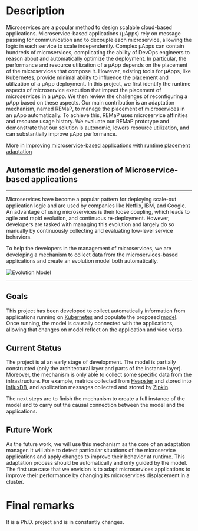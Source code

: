 # Description

Microservices are a popular method to design scalable cloud-based
applications. Microservice-based applications (μApps) rely on message
passing for communication and to decouple each microservice, allowing
the logic in each service to scale independently. Complex μApps can
contain hundreds of microservices, complicating the ability of DevOps
engineers to reason about and automatically optimize the deployment.
In particular, the performance and resource utilization of a μApp
depends on the placement of the microservices that compose it.
However, existing tools for μApps, like Kubernetes, provide minimal
ability to influence the placement and utilization of a μApp
deployment. In this project, we first identify the runtime aspects of
microservice execution that impact the placement of microservices in a
μApp. We then review the challenges of reconfiguring a μApp based on
these aspects. Our main contribution is an adaptation mechanism, named
REMaP, to manage the placement of microservices in an μApp
automatically. To achieve this, REMaP uses microservice affinities and
resource usage history. We evaluate our REMaP prototype and
demonstrate that our solution is autonomic, lowers resource
utilization, and can substantially improve μApp performance.

More in [Improving microservice-based applications with runtime placement adaptation](https://jisajournal.springeropen.com/articles/10.1186/s13174-019-0104-0)

## Automatic model generation of Microservice-based applications

---

Microservices have become a popular pattern for deploying scale-out application
logic and are used by companies like Netflix, IBM, and Google. An advantage of
using microservices is their loose coupling, which leads to agile and rapid
evolution, and continuous re-deployment. However, developers are tasked with
managing this evolution and largely do so manually by continuously collecting
and evaluating low-level service behaviors.

To help the developers in the management of microservices, we are developing a
mechanism to collect data from the microservices-based applications and create
an evolution model both automatically.

![Evolution Model](model.png "Evolution Model")

---

## Goals

This project has been developed to collect automatically information from
applications running on [Kubernetes](https://kubernetes.io) and populate the
proposed [model](model.png). Once running, the model is causally connected with
the applications, allowing that changes on model reflect on the application and
vice versa.

## Current Status
The project is at an early stage of development. The model is partially
constructed (only the architectural layer and parts of the instance layer).
Moreover, the mechanism is only able to collect some specific data from the
infrastructure. For example, metrics collected from
[Heapster](https://github.com/kubernetes/heapster) and stored into
[InfluxDB](https://docs.influxdata.com/influxdb/v0.8/), and application messages
collected and stored by [Zipkin](http://zipkin.io).

The next steps are to finish the mechanism to create a full instance of the
model and to carry out the causal connection between the model and the
applications.

## Future Work

As the future work, we will use this mechanism as the core of an adaptation
manager. It will able to detect particular situations of the microservice
applications and apply changes to improve their behavior at runtime. This
adaptation process should be automatically and only guided by the model. The
first use case that we envision is to adapt microservices applications to
improve their performance by changing its microservices displacement in a
cluster.

# Final remarks

It is a Ph.D. project and is in constantly changes.
